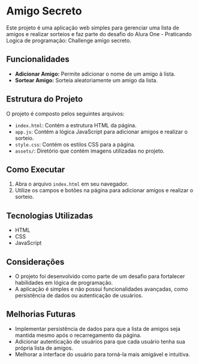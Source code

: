 # Amigo Secreto

Este projeto é uma aplicação web simples para gerenciar uma lista de amigos e realizar sorteios e faz parte do desafio do Alura One - Praticando Logica de programação: Challenge amigo secreto.

## Funcionalidades

-   **Adicionar Amigo:** Permite adicionar o nome de um amigo à lista.
-   **Sortear Amigo:** Sorteia aleatoriamente um amigo da lista.

## Estrutura do Projeto

O projeto é composto pelos seguintes arquivos:

-   `index.html`: Contém a estrutura HTML da página.
-   `app.js`: Contém a lógica JavaScript para adicionar amigos e realizar o sorteio.
-   `style.css`: Contém os estilos CSS para a página.
-   `assets/`: Diretório que contém imagens utilizadas no projeto.

## Como Executar

1. Abra o arquivo `index.html` em seu navegador.
2. Utilize os campos e botões na página para adicionar amigos e realizar o sorteio.

## Tecnologias Utilizadas

-   HTML
-   CSS
-   JavaScript

## Considerações

-   O projeto foi desenvolvido como parte de um desafio para fortalecer habilidades em lógica de programação.
-   A aplicação é simples e não possui funcionalidades avançadas, como persistência de dados ou autenticação de usuários.

## Melhorias Futuras

-   Implementar persistência de dados para que a lista de amigos seja mantida mesmo após o recarregamento da página.
-   Adicionar autenticação de usuários para que cada usuário tenha sua própria lista de amigos.
-   Melhorar a interface do usuário para torná-la mais amigável e intuitiva.
